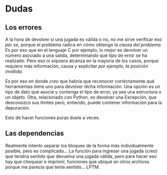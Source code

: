 # Dudas

## Los errores

A la hora de devolver si una jugada es válida o no, no me sirve verificar eso *per se*, porque el problema radica en cómo obtengo la *causa del problema.*
Es por eso que en el lenguaje C por ejemplo, lo mejor es devolver un número asociado a una salida, determinando qué tipo de error se ha realizado. Pero eso ni siquiera alcanza en la mayoría de los casos, porque requiero más información, causa y explicitar *por ejemplo, la posición inválida.*

Es por eso en donde *creo* que habría que reconocer corréctamente qué herramientas tiene uno para devolver dicha información. Una opción es un tipo de dato que asocie y contenga el tipo de error, ya sea una estructura o un objeto. Otra, relacionado con Python, es devolver una Excepción, que desconozco sus límites pero, entiendo, puede contener información para la depuración.

Esto de hacer funciones puras duele a veces.


## Las dependencias

Realmente intento separar los bloques de la forma más individualmente posible, pero es complicado...
La función para ingresar una jugada (creo) que tendría sentido que devuelva una jugada válida, pero para hacer eso hay que chequear e imprimir, funciones que ubiqué en otros archivos porque me parecía que tenía sentido... LPTM.